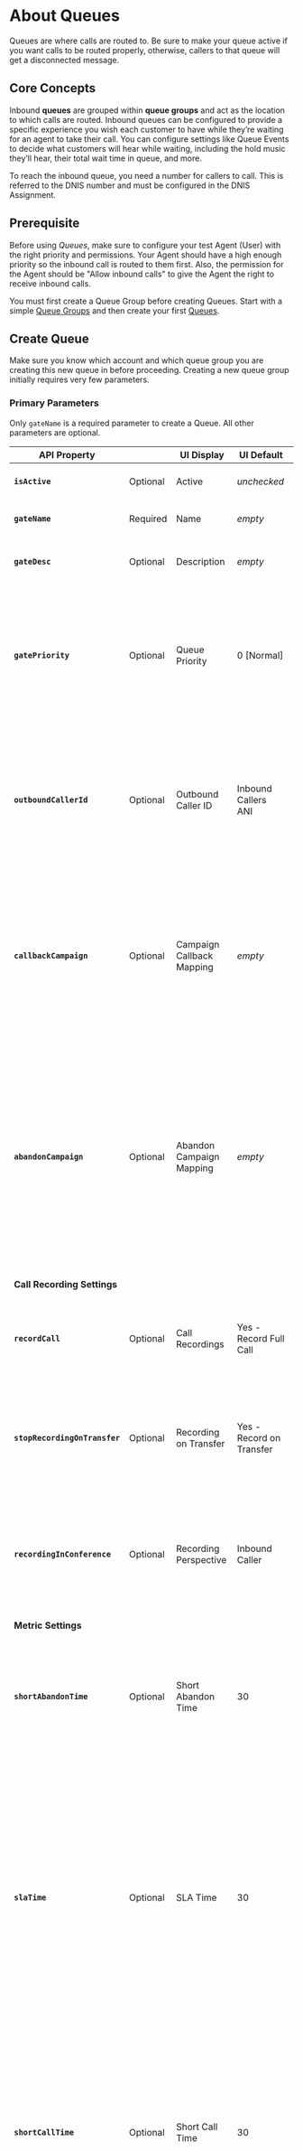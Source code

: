 # About Queues

Queues are where calls are routed to. Be sure to make your queue active if you want calls to be routed properly, otherwise, callers to that queue will get a disconnected message.

## Core Concepts
Inbound **queues** are grouped within **queue groups** and act as the location to which calls are routed. Inbound queues can be configured to provide a specific experience you wish each customer to have while they’re waiting for an agent to take their call. You can configure settings like Queue Events to decide what customers will hear while waiting, including the hold music they’ll hear, their total wait time in queue, and more.

To reach the inbound queue, you need a number for callers to call.  This is referred to the DNIS number and must be configured in the DNIS Assignment.

## Prerequisite
Before using *Queues*, make sure to configure your test Agent (User) with the right priority and permissions.  Your Agent should have a high enough priority so the inbound call is routed to them first.  Also, the permission for the Agent should be "Allow inbound calls" to give the Agent the right to receive inbound calls.

You must first create a Queue Group before creating Queues. Start with a simple [Queue Groups](queue-groups.md) and then create your first [Queues](queues.md).

## Create Queue
Make sure you know which account and which queue group you are creating this new queue in before proceeding. Creating a new queue group initially requires very few parameters.

### Primary Parameters
Only `gateName` is a required parameter to create a Queue. All other parameters are optional.

| API Property |  | UI Display | UI Default | Description |
|-|-|-|-|-|
| **`isActive`** | Optional | Active | *unchecked* | Make the Queue active or inactive. |
| **`gateName`** | Required | Name | *empty* | Give this queue a name. |
| **`gateDesc`** | Optional | Description | *empty* | Set a short description for the new Queue. |
| **`gatePriority`** | Optional | Queue Priority | 0 [Normal] | Specify the priority for this Queue. The higher the number, the higher the priority. 6 is the highest priority allowed from this setting. |
| **`outboundCallerId`** | Optional | Outbound Caller ID | Inbound Callers ANI | This Automatic Number Identification (ANI) of the inbound caller's number is shown to the agent receiving the call from the Queue. |
| **`callbackCampaign`** | Optional | Campaign Callback Mapping | *empty* | If a customer is marked as a callback in the system, pick a outbound (dial group) campaign to assign them to. Retrieve a list of campaigns using [Dial Groups](#dial-groups) |
| **`abandonCampaign`** | Optional | Abandon Campaign Mapping | *empty* | If a caller hangs up in the queue before reaching an agent, the caller’s number will be moved to a campaign lead list (dial group) so they can be called back via the campaign. Retrieve a list of campaigns using [Dial Groups](#dial-groups) |
| **Call Recording Settings** | | | | |
| **`recordCall`** | Optional | Call Recordings | Yes - Record Full Call| Values are numeric and include `0`: No-Don't Record Call, `1`: Yes-Record Full Call. |
| **`stopRecordingOnTransfer`** | Optional | Recording on Transfer | Yes - Record on Transfer | Values are boolean and include `true`: No-Don't Record on Transfer, `false`: Yes-Record on Transfer. |
| **`recordingInConference`** | Optional | Recording Perspective | Inbound Caller | Values are boolean and include `true`: record from the Agent's perspective, `false`: record from the Inbound Caller's perspective. |
| **Metric Settings** | | | | |
| **`shortAbandonTime`** | Optional | Short Abandon Time | 30 | The system counts the number of callers who abandon the queue before x seconds elapse (using default, x=30 seconds). |
| **`slaTime`** | Optional | SLA Time | 30 | Use this field to monitor your call center’s service level times, as measured by the percent of calls answered within your SLA (Service Level Agreement) time. For example, type 30 in this fiedl to monitor the percentage of calls answered within 30 seconds. |
| **`shortCallTime`** | Optional | Short Call Time | 30 | Enter a time (in seconds) to identify any call duration you wish to mark as a short call time. For example, if you enter 30, the system will mark calls of 30 seconds or less as a ‘short call time’. |
| **`longCallTime`** | Optional | Long Call Time | 300 | Enter a time (in seconds) to identify any call duration you wish to mark as a long call time. For example, if you enter 300, the system will mark calls of greater than 300 seconds as a ‘long call time’. |
| **Agent Settings** | | | | |
| **`surveyPopType`** | Optional | Disable Dispositions and Agent Notes | *unchecked* | Check (set value to `SUPPRESS`) this box to prevent dispositions and the Agent Notes field from appearing within the agent interface for this queue. Enable this setting (set value to `FLASH`) when you wish to provide those options within an integrated agent script or an external app instead. |
| **`script`** | Optional | Integrated Script | None | Select an agent script for this queue. The script you choose here will be presented by default to all agents taking calls in this queue. Retrieve a list of scripts using [Script Groups](#script-groups) |
| **`ttAccept`** | Optional | TT Accept | *unchecked* | Touch Tone Accept. Check this box if you'd like to require your agents to press a key when they’re ready to accept a call. |
| **`hangupOnDisposition`** | Optional | Hangup on Disposition | *unchecked* | Select this option to ensure agent calls are terminated immediately following disposition. This can be useful if you wish to ensure that a call is dispositioned only when the agent is ready to end the call (rather than at any other time during the call). |
| **`enableGlobalPhoneBook`** | Optional | Enable Global Phone Book | *unchecked* | Check this box to allow agents to access your global phone book when making transfers. |
| **`enableIvrTokens`** | Optional | Enable IVR Tokens | *unchecked* | This advanced feature allows you to pass tokens from IVR Studio (created via the scripting node) to an external app URL on the queue. |
| **`wrapTime`** | Optional | Wrap Time | 8 | Give agent 8 seconds after caller hangs up before making agent available to receive calls again. |
| **`acceptTime`** | Optional | Max Accept Time | 30 | For agents not in an **offhook** session, this setting specifies the amount of time in seconds the queue will ring the agent’s phone before requeueing the call to attempt another agent. |
| **`dispositionTimeout`** | Optional | Disposition Alert Timer (sec.) | 60 | This setting allows you to choose a time (in seconds) after which agents will receive a reminder to disposition their call. The timer starts when a call ends. |

One of the **Agent Settings** is available in a nested object. This setting includes the Agent's Post Call State a. See the example nested JSON object below:

```json hl_lines="4"
"afterCallState":
  {
    "id":11789,
    "description":"Available"
  }
},
```

| API Property |  | UI Display | UI Default | Description |
|-|-|-|-|-|
| **`afterCallState.description`** | Optional | Post Call State | *empty* | Choose the agent state you would like to place agents in once they finish a call. Options in this dropdown menu will populate according to the agent states you configure via the Agent States at the account level. Retrieve a list of states using [Post Call States](#post-call-states) |

### Supporting Values and APIs

The following APIs are used to retrieve predefined values for certain fields. Use these values to populate the correct parameter values of fields.

#### Dial Groups

Gets a list of dial groups for campaigns created under this account.

  `GET {BASE_URL}/api/v1/admin/accounts/{accountId}/dialGroups/withChildren`

#### Script Groups

Gets a list of script groups for agents to read and communicate to callers, created under this account.

  `GET {BASE_URL}/api/v1/admin/accounts/{accountId}/scriptGroups/withChildren`

#### Post Call States

Gets a list of post call states for an agent. Some examples include "Available", "Away", "Lunch", etc.

  `GET {BASE_URL}/api/v1/admin/accounts/{accountId}/auxStates/?activeOnly=true`

### Code samples

Be sure to set the proper [BASE_URL](../../basics/uris.md#resources-and-parameters) and [authorization header](../../authentication/auth-ringcentral.md) for your deployment.

=== "HTTP"

    ```html

    POST {BASE_URL}/api/v1/admin/accounts/{accountId}/gateGroups/{gateGroupId}/gates
    Content-Type: application/json

    {
            "isActive":true,
            "gateName":"My Queue",
            "gateDesc":"An initial queue for this Queue Group",
            "gatePriority":"0", /* 0 is normal priority out of 6 priorities. Please see list below of       priority values */
            "outboundCallerId":"ani", /* ani is the default inbound caller's ID. Please see list below      of caller IDs */
    }
    ```
=== "Javascript"

    ```javascript
    {!> code-samples/routing/queue-create.js !}
    ```
=== "Python"
    ```python
    {!> code-samples/routing/queue-create.py !}
    ```

=== "PHP"
    ```php
    {!> code-samples/routing/queue-create.php !}
    ```

Where key parameters are:

-   **isActive**

    Activates this new queue so agents can begin taking calls. If this is unchecked, callers attempting to reach this queue will receive a disconnected message.

-   **gateName**

    **Refers** to the name of this new queue. This is the only required field you need to present to create a queue.

-   **gateDesc**

    Refers to a short description for the queue. Describe the purpose of the queue here.

-   **gatePriority**

    If you wish for certain queues within a queue group to receive more calls than others, you can use this setting to specify a higher priority for this queue compared to other queues.

-   **outboundCallerId**

    This setting is the Caller ID that displays to either the agent or a third party (if there is a transfer event set up in the queue) receiving an inbound call.  Typically, this should be the caller's ID so Inbound Caller's ANI is the default.

The response will auto fill any undefined settings with default settings.

### Response

```json
{!> code-samples/routing/queue-create-response.json !}
```

Where:

-   **gatePriority** (Queue Priority) can take on the following values:

    | Value | Description |
    |-|-|
    | **`0`** | [0] Normal - This is the default priority |
    | **`1`** | [1] Medium - This is medium priority |
    | **`2`** | [2] High - This is high priority |
    | **`3`** | [3] High Level 2 - This is high priority is 1 level higher |
    | **`4`** | [4] High Level 3 - This is high priority is 2 levels higher |
    | **`5`** | [5] High Level 4 - This is high priority is 3 levels higher |
    | **`6`** | [6] High Level 5 - This is high priority is 4 levels higher |
    | **`-1`** | [-1] Low - This is the lowest priority |

-   **outboundCallerId** (Outbound Caller ID) can take on the following values:

    | Value | Description |
    |-|-|
    | **`Inbound Callers ANI`** | This Automatic Number Identification (ANI) of the inbound caller's number is shown to the agent receiving the call from the Queue. |
    | **`DNIS`** | This setting refers to the destination number, which is usually (but not always) the inbound number your callers will dial to reach your call center. |
    | **`Originating DNIS`** | This setting refers to a phone number your callers can dial to reach your contact center, which is usually (but not always) the destination number that you would like to route calls through. |
    | **`Dynamic Unique ID`** | A unique ten-digit, system-generated ID for each call session. This setting is useful in identifying specific calls in cases in which a 30-digit unique ID is not an option (or if you keep your own records that don’t include the unique ID). |

## Retrieve Queues

Retrieve a list of Queues using the `gate` endpoint.

### Optional Parameters

The following parameters are optional.

| API Property | Type | UI Display | UI Default | Description |
|-|-|-|-|-|
| **`page`** | Integer | Hidden | 1 | A way to specify which page to show for a long number of Queues |
| **`maxRows`** | Integer | Hidden | ?? | You can specify the maximum number of Queues to return in a single call. |

### Sample code

Be sure to set the proper [BASE_URL](../../basics/uris.md#resources-and-parameters) and [authorization header](../../authentication/auth-ringcentral.md) for your deployment.

=== "Javascript"

    ```javascript
    {!> code-samples/routing/queue-list.js !}
    ```
=== "Python"
    ```python
    {!> code-samples/routing/queue-list.py !}
    ```
=== "PHP"
    ```php
    {!> code-samples/routing/queue-list.php !}
    ```

### Sample request

```http
GET {BASE_URL}/api/v1/admin/accounts/{accountId}/gateGroups/{gateGroupId}/gates
```

### Sample response

```json
{!> code-samples/routing/queue-list-response.json !}
```

## Retrieve a Single Queue

Retrieve details for a single Queue using the `gates` endpoint.

### Sample code
Be sure to set the proper [BASE_URL](../../basics/uris.md#resources-and-parameters) and [authorization header](../../authentication/auth-ringcentral.md) for your deployment.

=== "Javascript"

    ```javascript
    {!> code-samples/routing/queue-get.js !}
    ```
=== "Python"

    ```python
    {!> code-samples/routing/queue-get.py !}
    ```

=== "PHP"

    ```php
    {!> code-samples/routing/queue-get.php !}
    ```

### Sample request

```html
GET {BASE_URL}/api/v1/admin/accounts/{accountId}/gateGroups/{gateGroupId}/gates/{gateId}
```

### Sample response

```json
{!> code-samples/routing/queue-get-response.json !}
```

## Update a Single Queue

Update the details for a single Queue  using the `gates` endpoint. Several details need to be updated with a single `PUT` command so make sure to `GET` all details, modify the relevant fields, and then submit the entire object to update the Queue.

### Sample code

Be sure to set the proper [BASE_URL](../../basics/uris.md#resources-and-parameters) and [authorization header](../../authentication/auth-ringcentral.md) for your deployment.

=== "Javascript"

    ```javascript
    {!> code-samples/routing/queue-update.js !}
    ```

=== "Python"

    ```python
    {!> code-samples/routing/queue-update.py !}
    ```

=== "PHP"

    ```php
    {!> code-samples/routing/queue-update.php !}
    ```

### Sample request

#### Retrieve the entire Queue JSON object

```http
GET {BASE_URL}/api/v1/admin/accounts/{accountId}/gateGroups/{gateGroupId}/gates/{gateId}
Content-Type: application/json

{
  "isActive": true,
  "gateName": "My Queue",
  "gateDesc": "An initial queue for this Queue Group",
  "gateGroup":
    {
      "id": 52653,
      "description": "Platform"
    },
  "gateId": 72992,
  "script": null,
  "agentGateAccess": null,
  "permissions": []
}
```

#### Modify the gateDesc and send the entire JSON response back

```http
PUT {BASE_URL}/api/v1/admin/accounts/{accountId}/gateGroups/{gateGroupId}/gates/{gateId}
Content-Type: application/json

{
  "isActive": true,
  "gateName": "My Queue",
  "gateDesc": "An *edited* queue for this Queue Group",
  "gateGroup":
    {
      "id": 52653,
      "description": "Platform"
    },
  "gateId": 72992,
  "script": null,
  "agentGateAccess": null,
  "permissions": []
}
```

## Delete a Single Queue

Delete a single Queue Group using the `gates` endpoint.

Be sure to set the proper [BASE_URL](../../basics/uris.md#resources-and-parameters) and [authorization header](../../authentication/auth-ringcentral.md) for your deployment.

### Sample request

```html
DELETE {BASE_URL}/api/v1/admin/accounts/{accountId}/gateGroups/{gateGroupId}/gates/{gateId}
```
